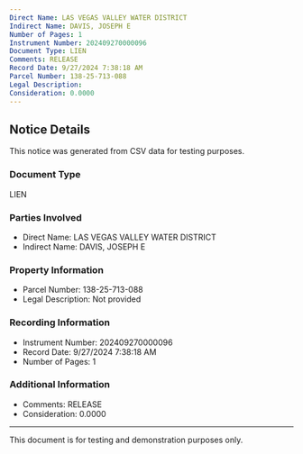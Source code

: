 ```yaml
---
Direct Name: LAS VEGAS VALLEY WATER DISTRICT
Indirect Name: DAVIS, JOSEPH E
Number of Pages: 1
Instrument Number: 202409270000096
Document Type: LIEN
Comments: RELEASE
Record Date: 9/27/2024 7:38:18 AM
Parcel Number: 138-25-713-088
Legal Description: 
Consideration: 0.0000
---
```


## Notice Details

This notice was generated from CSV data for testing purposes.

### Document Type
LIEN

### Parties Involved
- Direct Name: LAS VEGAS VALLEY WATER DISTRICT
- Indirect Name: DAVIS, JOSEPH E

### Property Information
- Parcel Number: 138-25-713-088
- Legal Description: Not provided

### Recording Information
- Instrument Number: 202409270000096
- Record Date: 9/27/2024 7:38:18 AM
- Number of Pages: 1

### Additional Information
- Comments: RELEASE
- Consideration: 0.0000

---

This document is for testing and demonstration purposes only.
